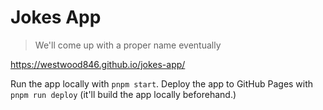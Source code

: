 # Jokes App

> We'll come up with a proper name eventually

https://westwood846.github.io/jokes-app/

Run the app locally with `pnpm start`. Deploy the app to GitHub Pages with `pnpm run deploy` (it'll build the app locally beforehand.)
